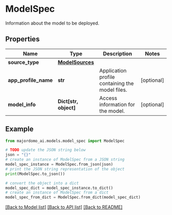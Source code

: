 # ModelSpec

Information about the model to be deployed. 

## Properties

Name | Type | Description | Notes
------------ | ------------- | ------------- | -------------
**source_type** | [**ModelSources**](ModelSources.md) |  | 
**app_profile_name** | **str** | Application profile containing the model files.  | [optional] 
**model_info** | **Dict[str, object]** | Access information for the model. | [optional] 

## Example

```python
from majordomo_ai.models.model_spec import ModelSpec

# TODO update the JSON string below
json = "{}"
# create an instance of ModelSpec from a JSON string
model_spec_instance = ModelSpec.from_json(json)
# print the JSON string representation of the object
print(ModelSpec.to_json())

# convert the object into a dict
model_spec_dict = model_spec_instance.to_dict()
# create an instance of ModelSpec from a dict
model_spec_from_dict = ModelSpec.from_dict(model_spec_dict)
```
[[Back to Model list]](../README.md#documentation-for-models) [[Back to API list]](../README.md#documentation-for-api-endpoints) [[Back to README]](../README.md)


